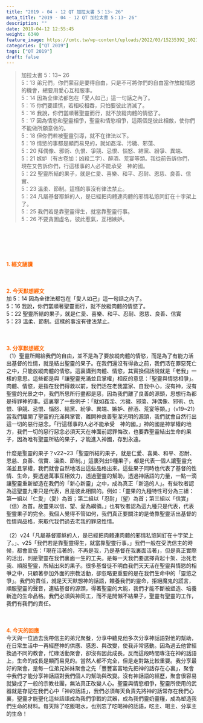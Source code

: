 ```yaml
---
title: "2019 - 04 - 12 QT 加拉太書 5：13~ 26"
meta_title: "2019 - 04 - 12 QT 加拉太書 5：13~ 26"
description: ""
date: 2019-04-12 12:55:45
weight: 6340
feature_image: https://cmtc.tw/wp-content/uploads/2022/03/15235392_10211799862337740_180693556567566654_o-1.webp
categories: ["QT 2019"]
tags: ["QT 2019"]
draft: false
---
```


<blockquote>加拉太書 5：13~ 26<br />
5：13 弟兄們，你們蒙召是要得自由，只是不可將你們的自由當作放縱情慾的機會，總要用愛心互相服事。<br />
5：14 因為全律法都包在「愛人如己」這一句話之內了。<br />
5：15 你們要謹慎，若相咬相吞，只怕要彼此消滅了。<br />
5：16 我說，你們當順著聖靈而行，就不放縱肉體的情慾了。<br />
5：17 因為情慾和聖靈相爭，聖靈和情慾相爭，這兩個是彼此相敵，使你們不能做所願意做的。<br />
5：18 但你們若被聖靈引導，就不在律法以下。<br />
5：19 情慾的事都是顯而易見的，就如姦淫、污穢、邪蕩、<br />
5：20 拜偶像、邪術、仇恨、爭競、忌恨、惱怒、結黨、紛爭、異端、<br />
5：21 嫉妒（有古卷加：凶殺二字）、醉酒、荒宴等類。我從前告訴你們，現在又告訴你們，行這樣事的人必不能承受　神的國。<br />
5：22 聖靈所結的果子，就是仁愛、喜樂、和平、忍耐、恩慈、良善、信實、<br />
5：23 溫柔、節制。這樣的事沒有律法禁止。<br />
5：24 凡屬基督耶穌的人，是已經把肉體連肉體的邪情私慾同釘在十字架上了。<br />
5：25 我們若是靠聖靈得生，就當靠聖靈行事。<br />
5：26 不要貪圖虛名，彼此惹氣，互相嫉妒。</blockquote><br />
&nbsp;<br />
<br />
&nbsp;<br />
<br />
<span style="color: #ff6600;"><strong>1. </strong><strong>經文誦讀</strong></span><br />
<br />
<span style="color: #ff6600;"><strong> </strong></span><br />
<br />
<span style="color: #ff6600;"><strong>2. 今天默想</strong><strong>經文<br />
</strong></span>加 5：14 因為全律法都包在「愛人如己」這一句話之內了。<br />
5：16 我說，你們當順著聖靈而行，就不放縱肉體的情慾了。<br />
5：22 聖靈所結的果子，就是仁愛、喜樂、和平、忍耐、恩慈、良善、信實<br />
5：23 溫柔、節制。這樣的事沒有律法禁止。<br />
<br />
&nbsp;<br />
<br />
<span style="color: #ff6600;"><strong>3. 分享默想經文<br />
</strong></span>（1）聖靈所賜給我們的自由，並不是為了要放縱肉體的情慾，而是為了有能力活出基督的性情，就是結出聖靈的果子。在我們還沒有得救之前，我們活在罪惡死亡之中，只能放縱肉體的情慾。這裏講到肉體、情慾，其實換個話說就是「老我」一樣的意思。這些都是與「讓聖靈充滿並且掌權」相反的意思：「聖靈與情慾相爭」。肉體、情慾，是指在我們得救以前，我們活在老我當家、自我中心，沒有神，沒有聖靈的光景之中，我們所思所行盡都是惡，因為我們離了良善的源頭，思想行為都是得罪神的事。這裏舉了一些例子：「就如姦淫、污穢、邪蕩、拜偶像、邪術、仇恨、爭競、忌恨、惱怒、結黨、紛爭、異端、嫉妒、醉酒、荒宴等類。」（v19~21）當我們離開了聖靈的充滿與掌管，離開神良善聖潔光明的源頭，我們就會自然行出這一切的惡行惡念。「行這樣事的人必不能承受　神的國。」神的國是神掌權的地方，我們一切的惡行惡念必須天天在神面前認罪悔改，也要靠聖靈結出生命的果子，因為唯有聖靈所結的果子，才能進入神國，存到永遠。<br />
<br />
什麼是聖靈的果子？v22~23「聖靈所結的果子，就是仁愛、喜樂、和平、忍耐、恩慈、良善、信實、溫柔、節制。」這裏列出9種果子，都是代表一個人讓聖靈充滿並且掌權，我們就會自然地活出這些品格出來。這些果子同時也代表了基督的性情、生命，要透過萬事互相效力，透過聖靈的幫助，透過神話語的力量，一點一滴讓聖靈重新塑造在我們的「新心新靈」之中，成為真正「新造的人」。有些牧者認為這聖靈九果只是代表，且是彼此相關的。例如：「靈果的九種特性可分為三組：第一組以「仁愛」（愛）為首；第二組以「忍耐」（望）為首；第三組以「信實」（信）為首。故靈果以信、望、愛為綱領。」也有牧者認為這九種只是代表，代表聖靈果子的完全。我個人覺得不管如何，我們真正要關注的是倚靠聖靈活出基督的性情與品格，來取代我們過去老我的罪惡性情。<br />
<br />
（2）v24「凡屬基督耶穌的人，是已經把肉體連肉體的邪情私慾同釘在十字架上了。」、v25「我們若是靠聖靈得生，就當靠聖靈行事。」我們一般在受洗信主的時候，都會宣告：「現在活著的，不再是我，乃是基督在我裏面活著」，但是真正實際的活出，則是聖靈在我們裏面一生的工夫。是每一天我們要選擇背起十架、治死老我、順服聖靈，所結出來的果子。很多基督徒不明白我們天天活在聖靈與情慾的相爭之中，只顧著參加外面的宗教活動，卻忽略更重要的是在我們生命中的「靈慾之爭」。我們的責任，就是天天默想神的話語，餵養我們的靈命，拒絕魔鬼的謊言，順服聖靈的聲音，連結基督的源頭，得著聖靈的大能，我們才能不斷被塑造、培養新造的生命品格。我們必須與神同工，而不是閒懶不結果子，聖靈有聖靈的工作，我們有我們的責任。<br />
<br />
&nbsp;<br />
<br />
<span style="color: #ff6600;"><strong>4. 今天的回應<br />
</strong></span>今天與一位過去我帶信主的弟兄聚餐，分享中聽見他多次分享神話語對他的幫助，在日常生活中一再經歷神的供應、感恩、與改變，使我非常感動。因為過去他曾經換過不同的教會，忙碌活動聚會，卻沒有因此成長。反而這段時間專注在神的話語上，生命的成長是顯而易見的。當然人都不完全，但是走對路比較重要。我分享最好的聚會，是每一位弟兄姊妹聚會之先「豐豐富富地先把神的話存在心裏」，聚會中我們才能分享神話語對我們個人的幫助與改變。沒有神話語的經歷，聚會很容易就變成了一般的宗教社團，無法真正改變人心。聖靈與情慾相爭，聖靈所使用的武器就是存記在我們心中「神的話語」，我們必須每天負責先將神的話常存在我們心裏，聖靈才能聖化這些話語成為我們爭戰的武器，成為我們靈奶靈糧，成為塑造我們生命的材料。每天除了吃飯喝水，也別忘了吃喝神的話語，吃主、喝主、分享主的生命！
        